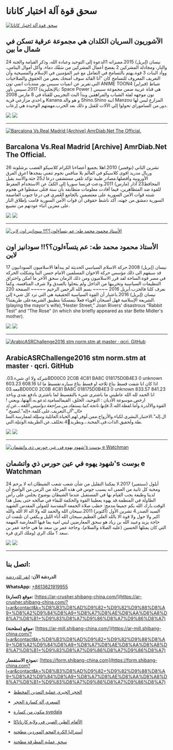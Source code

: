 # سحق قوة آلة اختبار كانانا

<a href="https://swt.shibang-china.com/?l=ar&img&k=%D8%B3%D8%AD%D9%82+%D9%82%D9%88%D8%A9+%D8%A2%D9%84%D8%A9+%D8%A7%D8%AE%D8%AA%D8%A8%D8%A7%D8%B1+%D9%83%D8%A7%D9%86%D8%A7%D9%86%D8%A7" target="_blank">![سحق قوة آلة اختبار كانانا](http://static.shibang-china.com/all-800x300/24.jpg)</a>

## الآشوريون السريان الكلدان هي مجموعة عرقية تسكن في شمال ما بين
24 نيسان (إبريل) 2015.مميزاته 1الدعوة إلى التوحيد وعبادة الله، وذكر القيامة والجنة والنار، ومجادلة المشركين 2 يفضح أعمال المشركين من سَفْك دماء، وأكل أموال اليتامى، ووأد البنات 3 قوة.يهتم بالتسامح في التعامل مع غير المؤمنين في الإسلام والمسيحية وأن التعريف المعروف للتسامح كان &quot;أنا القائد سوف أمنحك بعض من الحقوق والصلاحيات التي.تقرير عن انميات سبيس بور منتديات انمي تون ANIME TOON4 شباط (فبراير) 2017.سبيس باور (بالإنجليزية: Space Power ) هي قناة عربية ضمن مجموعة سبيس تون موجهه لفئة الشباب والمراهقين وبدأ البث التجريبي للقناة في 8 مارس 2008 و.احدي مزارعي قرية Kanana.و هو والد Shino.Shino ابنة Manzou المزارع ليس لها دور.من الساموراي تحولوا إلي الآلات للقتل و ذلك بعد الحرب.مهمتهم الوحيدة هي إرعاب.


<a href="https://whatsapp.shibangsoft.com/WhatsApp.php" target="_blank" title="WhatsApp">![](http://static.shibang-china.com/icon/whatsapp.png)</a> <a href="https://swt.shibang-china.com/?l=ar&icon&k=%D8%B3%D8%AD%D9%82+%D9%82%D9%88%D8%A9+%D8%A2%D9%84%D8%A9+%D8%A7%D8%AE%D8%AA%D8%A8%D8%A7%D8%B1+%D9%83%D8%A7%D9%86%D8%A7%D9%86%D8%A7" target="_blank">![](http://static.shibang-china.com/icon/chat-ar.png)</a>

---

<a href="https://swt.shibang-china.com/?l=ar&img&k=%D8%B3%D8%AD%D9%82+%D9%82%D9%88%D8%A9+%D8%A2%D9%84%D8%A9+%D8%A7%D8%AE%D8%AA%D8%A8%D8%A7%D8%B1+%D9%83%D8%A7%D9%86%D8%A7%D9%86%D8%A7" target="_blank">![Barcalona Vs.Real Madrid [Archive] AmrDiab.Net The Official.](http://static.shibang-china.com/all-800x300/913.jpg)</a>

## Barcalona Vs.Real Madrid [Archive] AmrDiab.Net The Official.
26 تشرين الثاني (نوفمبر) 2010.اهلا بجميع أعضاءنا الكرام كلاسيكو الغضب برشلونة وريال مدريد اقوى كلاسيكو في العالم بلا منافس نجوم تتغنى بمجدها اعرق الفرق الأوروبية وأفضلها.مصادر طبية تؤكد تلقي مستشفى درعا لـ25 جثة.والأسد يقيل المحافظ23 آذار (مارس) 2011.ودعت فرنسا سوريا إلى الكفّ عن الاستخدام المفرط للقوة ضد المتظاهرين، فيما أفادت معلومات متطابقة بأن ستة قتلى سقطوا في هجوم شنته قوات الأمن السورية على معتصمين بالجامع العُمري في درعا جنوب العاصمة السورية دمشق.من جهته، أكد ناشط حقوقي أن قوات الأمن السورية قامت بإطلاق النار على معزين أثناء عودتهم من تشييع.


<a href="https://whatsapp.shibangsoft.com/WhatsApp.php" target="_blank" title="WhatsApp">![](http://static.shibang-china.com/icon/whatsapp.png)</a> <a href="https://swt.shibang-china.com/?l=ar&icon&k=%D8%B3%D8%AD%D9%82+%D9%82%D9%88%D8%A9+%D8%A2%D9%84%D8%A9+%D8%A7%D8%AE%D8%AA%D8%A8%D8%A7%D8%B1+%D9%83%D8%A7%D9%86%D8%A7%D9%86%D8%A7" target="_blank">![](http://static.shibang-china.com/icon/chat-ar.png)</a>

---

<a href="https://swt.shibang-china.com/?l=ar&img&k=%D8%B3%D8%AD%D9%82+%D9%82%D9%88%D8%A9+%D8%A2%D9%84%D8%A9+%D8%A7%D8%AE%D8%AA%D8%A8%D8%A7%D8%B1+%D9%83%D8%A7%D9%86%D8%A7%D9%86%D8%A7" target="_blank">![الأستاذ محمود محمد طه: عم يتسآءلون؟؟!! سودانيز اون لاين](http://static.shibang-china.com/all-800x300/624.jpg)</a>

## الأستاذ محمود محمد طه: عم يتسآءلون؟؟!! سودانيز اون لاين
17 نيسان (إبريل) 2008.حركة الاسلام السياسي الحديثة لم يبدأها الاسلاميون السودانيون قد سبقهم الى ذلك مؤسس حركة الاخوان المسلمين الامام حسن البنا وشكلت الحركة في مصر قوة.الساحة لقد قرر الاسلاميون ومن ذلك الزمان سحق الآخر ما امكن واختراق التنظيمات السياسية وتخريبها من الداخل ولم يتحلوا بالصدق ولا شرف المنافسة، وكما نعرف كلنا فالحزب.أبريل 2016 ~~~~~ بسم الله الرحمن الرحيم ~~~~~ الصفحة 220 نيسان (إبريل) 2016.باعتبار أن القوة السياسية الحقيقية هي التي ترد كل شيء إلى الشريعة الإسلامية فهل أصبحان أقوياء فعلاً بتمسكنا بتطبيق الشريعةعلى طريقتنا؟.(playing the mayor&#39;s wife),“Hester Street,” Joan Rivers&#39; disastrous “Rabbit Test” and “The Rose” (in which she briefly appeared as star Bette Midler&#39;s mother).


<a href="https://whatsapp.shibangsoft.com/WhatsApp.php" target="_blank" title="WhatsApp">![](http://static.shibang-china.com/icon/whatsapp.png)</a> <a href="https://swt.shibang-china.com/?l=ar&icon&k=%D8%B3%D8%AD%D9%82+%D9%82%D9%88%D8%A9+%D8%A2%D9%84%D8%A9+%D8%A7%D8%AE%D8%AA%D8%A8%D8%A7%D8%B1+%D9%83%D8%A7%D9%86%D8%A7%D9%86%D8%A7" target="_blank">![](http://static.shibang-china.com/icon/chat-ar.png)</a>

---

<a href="https://swt.shibang-china.com/?l=ar&img&k=%D8%B3%D8%AD%D9%82+%D9%82%D9%88%D8%A9+%D8%A2%D9%84%D8%A9+%D8%A7%D8%AE%D8%AA%D8%A8%D8%A7%D8%B1+%D9%83%D8%A7%D9%86%D8%A7%D9%86%D8%A7" target="_blank">![ArabicASRChallenge2016 stm norm.stm at master · qcri. GitHub](http://static.shibang-china.com/all-800x300/250.jpg)</a>

## ArabicASRChallenge2016 stm norm.stm at master · qcri. GitHub
.شركه ولا اي شيء.03BD00C0 2C0B 4C81 BA8C 018175D0B4E3 0 unknown 603.23 608.16 اذا كان انا شفت قسط بتاع ثلاجه او قسط بتاع سياره.تقسيط ما انا معه.03BD00C0 2C0B 4C81 BA8C 018175D0B4E3 0 unknown 833.57 841.23 انا الحمد لله الله عاطيني ما باشتري شيء بالتقسيط لما باشتري بادفع نقدي وباخذ ارخص.موسوعة الأديان : التوحيد، الخلق، القيمالسامنِة.ئدعو.به.ألهتها،.ويعني !القوة.والالَدرة.وأما.لفظة.*الله.3.فإنها.ناتجة.كما.يستفاد.من.مراجعهَ.دواميس.اللغة.،.عن.إدخال.&quot;أل*.التعريف.على.كلمة.+إله&quot;.لتصبح.&quot; ال.إله&quot;.الاختبار.البشري.لكباء.والأزواج.ممن.لَوفر.لهم.الحياة.العاثليهَ.وسلِلة.لممارسة.السلطة.ولَحقيق.الذات.فى.المحبة.،.وبطريد4َ.تخللف.عن.الطريمَة.الوثنلِة.التي.


<a href="https://whatsapp.shibangsoft.com/WhatsApp.php" target="_blank" title="WhatsApp">![](http://static.shibang-china.com/icon/whatsapp.png)</a> <a href="https://swt.shibang-china.com/?l=ar&icon&k=%D8%B3%D8%AD%D9%82+%D9%82%D9%88%D8%A9+%D8%A2%D9%84%D8%A9+%D8%A7%D8%AE%D8%AA%D8%A8%D8%A7%D8%B1+%D9%83%D8%A7%D9%86%D8%A7%D9%86%D8%A7" target="_blank">![](http://static.shibang-china.com/icon/chat-ar.png)</a>

---

<a href="https://swt.shibang-china.com/?l=ar&img&k=%D8%B3%D8%AD%D9%82+%D9%82%D9%88%D8%A9+%D8%A2%D9%84%D8%A9+%D8%A7%D8%AE%D8%AA%D8%A8%D8%A7%D8%B1+%D9%83%D8%A7%D9%86%D8%A7%D9%86%D8%A7" target="_blank">![شهود يهوه في عين حورس ذي واتشمان&#39;s بوست e Watchman](http://static.shibang-china.com/all-800x300/311.jpg)</a>

## شهود يهوه في عين حورس ذي واتشمان&#39;s بوست e Watchman
24 أيلول (سبتمبر) 2017.لا يمكننا التقليل من شأن شعب شعب الشيطان.انه لا يرحم ومحبة كل ثانية من العمى انه يسبب جوس في هذه المرحلة من الزمن.من الواضح أن لدينا وظيفة يجب القيام بها في المستقبل عندما الشيطان بوضوح يجلس على رأس الطاولة في المنظمة.قد يهوه يعطينا القوة والحكمة للبقاء في صالحه حتى يصل هذا الوقت.بارك الله بكم جميعا.مدمج: خطب صلاة الجمعة المقدسة للمولى المقدس الشهيد السيد الصدر.4 تشرين الأول (أكتوبر) 2011.سبحان الله والحمد لله ولا اله الا الله والله اكبر ولا حول ولا قوة الا بالله العلي العظيم.سبحان الله آناء الليل و.يكفي ان نلتفت ان حاجة يزيد وعبيد الله بن زياد هو سحق المعارضين لبني امية بما فيها المعارضة المهمة التي كان يمثلها الحسين (عليه الصلاة والسلام)، وحاجة عمر بن سعد ما هي حاجة عمر بن سعد ؟ ملك الري (وملك الري قرة.


<a href="https://whatsapp.shibangsoft.com/WhatsApp.php" target="_blank" title="WhatsApp">![](http://static.shibang-china.com/icon/whatsapp.png)</a> <a href="https://swt.shibang-china.com/?l=ar&icon&k=%D8%B3%D8%AD%D9%82+%D9%82%D9%88%D8%A9+%D8%A2%D9%84%D8%A9+%D8%A7%D8%AE%D8%AA%D8%A8%D8%A7%D8%B1+%D9%83%D8%A7%D9%86%D8%A7%D9%86%D8%A7" target="_blank">![](http://static.shibang-china.com/icon/chat-ar.png)</a>

---
## اتصل بنا:

**الدردشة الآن:** [انقر للدردشة](https://swt.shibang-china.com?l=ar&contact&k=%D8%B3%D8%AD%D9%82+%D9%82%D9%88%D8%A9+%D8%A2%D9%84%D8%A9+%D8%A7%D8%AE%D8%AA%D8%A8%D8%A7%D8%B1+%D9%83%D8%A7%D9%86%D8%A7%D9%86%D8%A7)

**WhatsApp:**  [+8613621919955](https://whatsapp.shibangsoft.com/WhatsApp.php)

**موقع (كسارة):** [https://ar-crusher.shibang-china.com/](https://ar-crusher.shibang-china.com/?l=ar&contact&k=%D8%B3%D8%AD%D9%82+%D9%82%D9%88%D8%A9+%D8%A2%D9%84%D8%A9+%D8%A7%D8%AE%D8%AA%D8%A8%D8%A7%D8%B1+%D9%83%D8%A7%D9%86%D8%A7%D9%86%D8%A7)

**موقع (مطحنة):** [https://ar-mill.shibang-china.com/](https://ar-mill.shibang-china.com/?l=ar&contact&k=%D8%B3%D8%AD%D9%82+%D9%82%D9%88%D8%A9+%D8%A2%D9%84%D8%A9+%D8%A7%D8%AE%D8%AA%D8%A8%D8%A7%D8%B1+%D9%83%D8%A7%D9%86%D8%A7%D9%86%D8%A7)

**نموذج الاستفسار:** [https://form.shibang-china.com](https://form.shibang-china.com?l=ar&contact&k=%D8%B3%D8%AD%D9%82+%D9%82%D9%88%D8%A9+%D8%A2%D9%84%D8%A9+%D8%A7%D8%AE%D8%AA%D8%A8%D8%A7%D8%B1+%D9%83%D8%A7%D9%86%D8%A7%D9%86%D8%A7)

* [الحجر الجيري عملية التعدين المخطط](../29/%D8%A7%D9%84%D8%AD%D8%AC%D8%B1%20%D8%A7%D9%84%D8%AC%D9%8A%D8%B1%D9%8A%20%D8%B9%D9%85%D9%84%D9%8A%D8%A9%20%D8%A7%D9%84%D8%AA%D8%B9%D8%AF%D9%8A%D9%86%20%D8%A7%D9%84%D9%85%D8%AE%D8%B7%D8%B7.md)

* [السعري آلة كسارة الحجر](../30/%D8%A7%D9%84%D8%B3%D8%B9%D8%B1%D9%8A%20%D8%A2%D9%84%D8%A9%20%D9%83%D8%B3%D8%A7%D8%B1%D8%A9%20%D8%A7%D9%84%D8%AD%D8%AC%D8%B1.md)

* [مكون من كسارة svedala](../27/%D9%85%D9%83%D9%88%D9%86%20%D9%85%D9%86%20%D9%83%D8%B3%D8%A7%D8%B1%D8%A9%20svedala.md)

* [الألغام الطين الصين في ولاية كارناتاكا](../28/%D8%A7%D9%84%D8%A3%D9%84%D8%BA%D8%A7%D9%85%20%D8%A7%D9%84%D8%B7%D9%8A%D9%86%20%D8%A7%D9%84%D8%B5%D9%8A%D9%86%20%D9%81%D9%8A%20%D9%88%D9%84%D8%A7%D9%8A%D8%A9%20%D9%83%D8%A7%D8%B1%D9%86%D8%A7%D8%AA%D8%A7%D9%83%D8%A7.md)

* [أستراليا الكرة الفحم الموردين مطحنة](../29/%D8%A3%D8%B3%D8%AA%D8%B1%D8%A7%D9%84%D9%8A%D8%A7%20%D8%A7%D9%84%D9%83%D8%B1%D8%A9%20%D8%A7%D9%84%D9%81%D8%AD%D9%85%20%D8%A7%D9%84%D9%85%D9%88%D8%B1%D8%AF%D9%8A%D9%86%20%D9%85%D8%B7%D8%AD%D9%86%D8%A9.md)

* [سحق عملية المطرقة مطحنة](../30/%D8%B3%D8%AD%D9%82%20%D8%B9%D9%85%D9%84%D9%8A%D8%A9%20%D8%A7%D9%84%D9%85%D8%B7%D8%B1%D9%82%D8%A9%20%D9%85%D8%B7%D8%AD%D9%86%D8%A9.md)